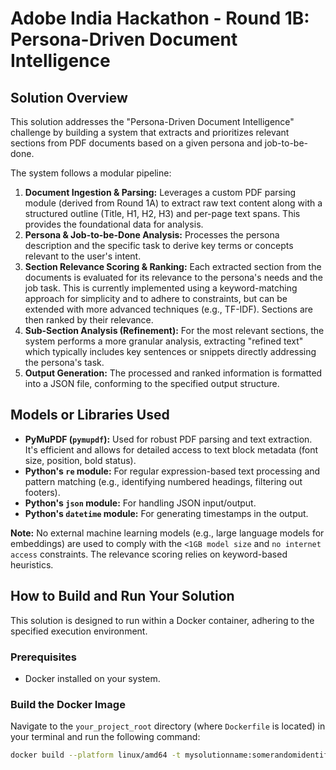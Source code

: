 # Adobe India Hackathon - Round 1B: Persona-Driven Document Intelligence

## Solution Overview

This solution addresses the "Persona-Driven Document Intelligence" challenge by building a system that extracts and prioritizes relevant sections from PDF documents based on a given persona and job-to-be-done.

The system follows a modular pipeline:

1.  **Document Ingestion & Parsing:** Leverages a custom PDF parsing module (derived from Round 1A) to extract raw text content along with a structured outline (Title, H1, H2, H3) and per-page text spans. This provides the foundational data for analysis.
2.  **Persona & Job-to-be-Done Analysis:** Processes the persona description and the specific task to derive key terms or concepts relevant to the user's intent.
3.  **Section Relevance Scoring & Ranking:** Each extracted section from the documents is evaluated for its relevance to the persona's needs and the job task. This is currently implemented using a keyword-matching approach for simplicity and to adhere to constraints, but can be extended with more advanced techniques (e.g., TF-IDF). Sections are then ranked by their relevance.
4.  **Sub-Section Analysis (Refinement):** For the most relevant sections, the system performs a more granular analysis, extracting "refined text" which typically includes key sentences or snippets directly addressing the persona's task.
5.  **Output Generation:** The processed and ranked information is formatted into a JSON file, conforming to the specified output structure.

## Models or Libraries Used

* **PyMuPDF (`pymupdf`):** Used for robust PDF parsing and text extraction. It's efficient and allows for detailed access to text block metadata (font size, position, bold status).
* **Python's `re` module:** For regular expression-based text processing and pattern matching (e.g., identifying numbered headings, filtering out footers).
* **Python's `json` module:** For handling JSON input/output.
* **Python's `datetime` module:** For generating timestamps in the output.

**Note:** No external machine learning models (e.g., large language models for embeddings) are used to comply with the `<1GB model size` and `no internet access` constraints. The relevance scoring relies on keyword-based heuristics.

## How to Build and Run Your Solution

This solution is designed to run within a Docker container, adhering to the specified execution environment.

### Prerequisites

* Docker installed on your system.

### Build the Docker Image

Navigate to the `your_project_root` directory (where `Dockerfile` is located) in your terminal and run the following command:

```bash
docker build --platform linux/amd64 -t mysolutionname:somerandomidentifier .